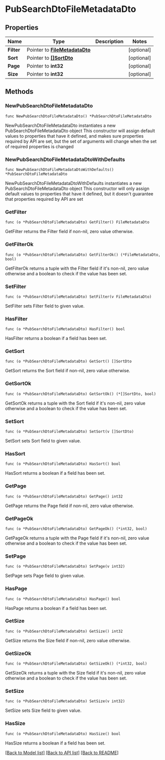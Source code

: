 # PubSearchDtoFileMetadataDto

## Properties

Name | Type | Description | Notes
------------ | ------------- | ------------- | -------------
**Filter** | Pointer to [**FileMetadataDto**](FileMetadataDto.md) |  | [optional] 
**Sort** | Pointer to [**[]SortDto**](SortDto.md) |  | [optional] 
**Page** | Pointer to **int32** |  | [optional] 
**Size** | Pointer to **int32** |  | [optional] 

## Methods

### NewPubSearchDtoFileMetadataDto

`func NewPubSearchDtoFileMetadataDto() *PubSearchDtoFileMetadataDto`

NewPubSearchDtoFileMetadataDto instantiates a new PubSearchDtoFileMetadataDto object
This constructor will assign default values to properties that have it defined,
and makes sure properties required by API are set, but the set of arguments
will change when the set of required properties is changed

### NewPubSearchDtoFileMetadataDtoWithDefaults

`func NewPubSearchDtoFileMetadataDtoWithDefaults() *PubSearchDtoFileMetadataDto`

NewPubSearchDtoFileMetadataDtoWithDefaults instantiates a new PubSearchDtoFileMetadataDto object
This constructor will only assign default values to properties that have it defined,
but it doesn't guarantee that properties required by API are set

### GetFilter

`func (o *PubSearchDtoFileMetadataDto) GetFilter() FileMetadataDto`

GetFilter returns the Filter field if non-nil, zero value otherwise.

### GetFilterOk

`func (o *PubSearchDtoFileMetadataDto) GetFilterOk() (*FileMetadataDto, bool)`

GetFilterOk returns a tuple with the Filter field if it's non-nil, zero value otherwise
and a boolean to check if the value has been set.

### SetFilter

`func (o *PubSearchDtoFileMetadataDto) SetFilter(v FileMetadataDto)`

SetFilter sets Filter field to given value.

### HasFilter

`func (o *PubSearchDtoFileMetadataDto) HasFilter() bool`

HasFilter returns a boolean if a field has been set.

### GetSort

`func (o *PubSearchDtoFileMetadataDto) GetSort() []SortDto`

GetSort returns the Sort field if non-nil, zero value otherwise.

### GetSortOk

`func (o *PubSearchDtoFileMetadataDto) GetSortOk() (*[]SortDto, bool)`

GetSortOk returns a tuple with the Sort field if it's non-nil, zero value otherwise
and a boolean to check if the value has been set.

### SetSort

`func (o *PubSearchDtoFileMetadataDto) SetSort(v []SortDto)`

SetSort sets Sort field to given value.

### HasSort

`func (o *PubSearchDtoFileMetadataDto) HasSort() bool`

HasSort returns a boolean if a field has been set.

### GetPage

`func (o *PubSearchDtoFileMetadataDto) GetPage() int32`

GetPage returns the Page field if non-nil, zero value otherwise.

### GetPageOk

`func (o *PubSearchDtoFileMetadataDto) GetPageOk() (*int32, bool)`

GetPageOk returns a tuple with the Page field if it's non-nil, zero value otherwise
and a boolean to check if the value has been set.

### SetPage

`func (o *PubSearchDtoFileMetadataDto) SetPage(v int32)`

SetPage sets Page field to given value.

### HasPage

`func (o *PubSearchDtoFileMetadataDto) HasPage() bool`

HasPage returns a boolean if a field has been set.

### GetSize

`func (o *PubSearchDtoFileMetadataDto) GetSize() int32`

GetSize returns the Size field if non-nil, zero value otherwise.

### GetSizeOk

`func (o *PubSearchDtoFileMetadataDto) GetSizeOk() (*int32, bool)`

GetSizeOk returns a tuple with the Size field if it's non-nil, zero value otherwise
and a boolean to check if the value has been set.

### SetSize

`func (o *PubSearchDtoFileMetadataDto) SetSize(v int32)`

SetSize sets Size field to given value.

### HasSize

`func (o *PubSearchDtoFileMetadataDto) HasSize() bool`

HasSize returns a boolean if a field has been set.


[[Back to Model list]](../README.md#documentation-for-models) [[Back to API list]](../README.md#documentation-for-api-endpoints) [[Back to README]](../README.md)


